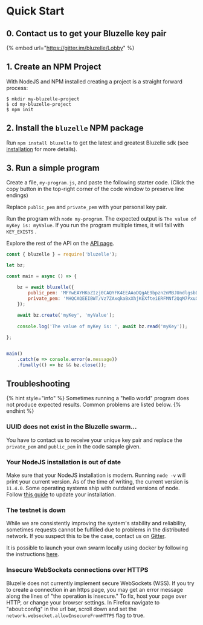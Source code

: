 # Quick Start

## 0. Contact us to get your Bluzelle key pair

{% embed url="https://gitter.im/bluzelle/Lobby" %}

## 1. Create an NPM Project

With NodeJS and NPM installed creating a project is a straight forward process:

```text
$ mkdir my-bluzelle-project
$ cd my-bluzelle-project
$ npm init
```

## 2. Install the `bluzelle` NPM package

Run `npm install bluzelle` to get the latest and greatest Bluzelle sdk \(see [installation](installation.md) for more details\).

## 3. Run a simple program

Create a file, `my-program.js`, and paste the following starter code. \(Click the copy button in the top-right corner of the code window to preserve line endings\)

Replace `public_pem` and `private_pem` with your personal key pair.

Run the program with `node my-program`. The expected output is `The value of myKey is: myValue`. If you run the program multiple times, it will fail with `KEY_EXISTS` .

Explore the rest of the API on the [API page](api.md).

```javascript
const { bluzelle } = require('bluzelle');

let bz;

const main = async () => {

    bz = await bluzelle({
        public_pem: 'MFYwEAYHKoZIzj0CAQYFK4EEAAoDQgAE9bpzn2nMBJUndlgsbDH5II5zboGWq3DCfv0alLYUdPBqYIy0atSU5QuckupktqPebw28y/ZZ38k0MVfCQrYE5g==',
        private_pem: 'MHQCAQEEIBWT/Vz7ZAxqkaBxXhjKEXfteiERFMNf2QqM7PxuXDOwoAcGBSuBBAAKoUQDQgAE9bpzn2nMBJUndlgsbDH5II5zboGWq3DCfv0alLYUdPBqYIy0atSU5QuckupktqPebw28y/ZZ38k0MVfCQrYE5g=='
    });
    
    await bz.create('myKey', 'myValue');
    
    console.log('The value of myKey is: ', await bz.read('myKey'));

};


main()
    .catch(e => console.error(e.message))
    .finally(() => bz && bz.close());
```

## Troubleshooting

{% hint style="info" %}
Sometimes running a "hello world" program does not produce expected results. Common problems are listed below.
{% endhint %}

### UUID does not exist in the Bluzelle swarm...

You have to contact us to receive your unique key pair and replace the `private_pem` and `public_pem` in the code sample given.

### Your NodeJS installation is out of date

Make sure that your NodeJS installation is modern. Running `node -v` will print your current version. As of the time of writing, the current version is `11.4.0`. Some operating systems ship with outdated versions of node. Follow [this guide](https://www.hostingadvice.com/how-to/update-node-js-latest-version/) to update your installation.

### The testnet is down

While we are consistently improving the system's stability and reliability, sometimes requests cannot be fulfilled due to problems in the distributed network. If you suspect this to be the case, contact us on [Gitter](https://gitter.im/bluzelle/Lobby).

It is possible to launch your own swarm locally using docker by following the instructions [here](https://github.com/bluzelle/docker-swarm-deploy).

### Insecure WebSockets connections over HTTPS

Bluzelle does not currently implement secure WebSockets \(WSS\). If you try to create a connection in an https page, you may get an error message along the lines of "the operation is insecure." To fix, host your page over HTTP, or change your browser settings. In Firefox navigate to "about:config" in the url bar, scroll down and set the `network.websocket.allowInsecureFromHTTPS` flag to true.

